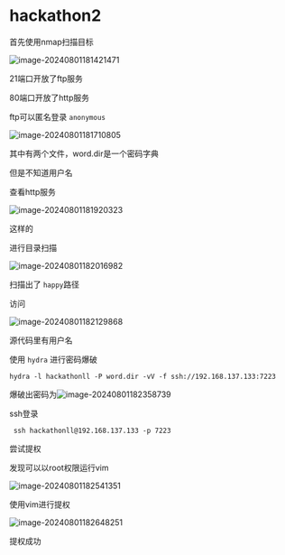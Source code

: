 # hackathon2

首先使用nmap扫描目标

![image-20240801181421471](C:\Users\刘春明\AppData\Roaming\Typora\typora-user-images\image-20240801181421471.png)

21端口开放了ftp服务

80端口开放了http服务

ftp可以匿名登录 `anonymous`

![image-20240801181710805](C:\Users\刘春明\AppData\Roaming\Typora\typora-user-images\image-20240801181710805.png)

其中有两个文件，word.dir是一个密码字典

但是不知道用户名

查看http服务

![image-20240801181920323](C:\Users\刘春明\AppData\Roaming\Typora\typora-user-images\image-20240801181920323.png)

这样的

进行目录扫描

![image-20240801182016982](C:\Users\刘春明\AppData\Roaming\Typora\typora-user-images\image-20240801182016982.png)

扫描出了 `happy`路径

访问

![image-20240801182129868](C:\Users\刘春明\AppData\Roaming\Typora\typora-user-images\image-20240801182129868.png)

源代码里有用户名

使用 `hydra` 进行密码爆破

`hydra -l hackathonll -P word.dir -vV -f ssh://192.168.137.133:7223`

爆破出密码为![image-20240801182358739](C:\Users\刘春明\AppData\Roaming\Typora\typora-user-images\image-20240801182358739.png)

ssh登录

` ssh hackathonll@192.168.137.133 -p 7223`

尝试提权

发现可以以root权限运行vim

![image-20240801182541351](C:\Users\刘春明\AppData\Roaming\Typora\typora-user-images\image-20240801182541351.png)

使用vim进行提权

![image-20240801182648251](C:\Users\刘春明\AppData\Roaming\Typora\typora-user-images\image-20240801182648251.png)

提权成功

